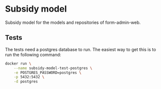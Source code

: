 # Subsidy model

Subsidy model for the models and repositories of form-admin-web.

## Tests

The tests need a postgres database to run.
The easiest way to get this is to run the following command:

```sh
docker run \
    --name subsidy-model-test-postgres \
    -e POSTGRES_PASSWORD=postgres \
    -p 5432:5432 \
    -d postgres
```
